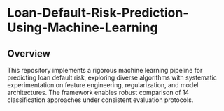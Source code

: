 # Loan-Default-Risk-Prediction-Using-Machine-Learning

## Overview

This repository implements a rigorous machine learning pipeline for predicting loan default risk, exploring diverse algorithms with systematic experimentation on feature engineering, regularization, and model architectures. The framework enables robust comparison of 14 classification approaches under consistent evaluation protocols.
